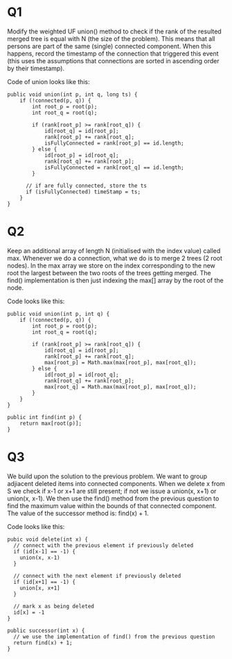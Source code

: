 # Q1
Modify the weighted UF union() method to check if the rank of the resulted merged tree is equal with N (the size of the problem). This means that all persons are part of the same (single) connected component. When this happens, record the timestamp of the connection that triggered this event (this uses the assumptions that connections are sorted in ascending order by their timestamp).

Code of union looks like this:
```
public void union(int p, int q, long ts) {
    if (!connected(p, q)) {
        int root_p = root(p);
        int root_q = root(q);

        if (rank[root_p] >= rank[root_q]) {
            id[root_q] = id[root_p];
            rank[root_p] += rank[root_q];
            isFullyConnected = rank[root_p] == id.length;
        } else {
            id[root_p] = id[root_q];
            rank[root_q] += rank[root_p];
            isFullyConnected = rank[root_q] == id.length;
        }

      // if are fully connected, store the ts
      if (isFullyConnected) timeStamp = ts;
    }
}
```
# Q2
Keep an additional array of length N (initialised with the index value) called max. Whenever we do a connection, what we do is to merge 2 trees (2 root nodes). In the max array we store on the index corresponding to the new root the largest between the two roots of the trees getting merged. The find() implementation is then just indexing the max[] array by the root of the node.

Code looks like this:
```
public void union(int p, int q) {
    if (!connected(p, q)) {
        int root_p = root(p);
        int root_q = root(q);

        if (rank[root_p] >= rank[root_q]) {
            id[root_q] = id[root_p];
            rank[root_p] += rank[root_q];
            max[root_p] = Math.max(max[root_p], max[root_q]);
        } else {
            id[root_p] = id[root_q];
            rank[root_q] += rank[root_p];
            max[root_q] = Math.max(max[root_p], max[root_q]);
        }
    }
}

public int find(int p) {
    return max[root(p)];
}
```

# Q3
We build upon the solution to the previous problem. We want to group adjiacent deleted items into connected components. When we delete x from S we check if x-1 or x+1 are still present; if not we issue a union(x, x+1) or union(x, x-1). We then use the find() method from the previous question to find the maximum value within the bounds of that connected component. The value of the successor method is: find(x) + 1.

Code looks like this:
```
pubic void delete(int x) {
  // connect with the previous element if previously deleted
  if (id[x-1] == -1) {
    union(x, x-1)
  }

  // connect with the next element if previously deleted
  if (id[x+1] == -1) {
    union[x, x+1]
  }
  
  // mark x as being deleted
  id[x] = -1
}

public successor(int x) {
  // we use the implementation of find() from the previous question 
  return find(x) + 1;
}
```
